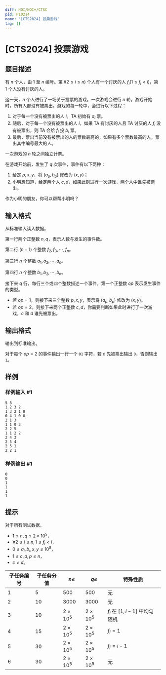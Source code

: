 ```yaml
---
diff: NOI/NOI+/CTSC
pid: P10214
name: "[CTS2024] 投票游戏"
tag: []
---
```

# [CTS2024] 投票游戏
## 题目描述

有 $n$ 个人，由 $1$ 至 $n$ 编号。第 $i (2 \le i \le n)$ 个人有一个讨厌的人 $f_i (1 \leq f_i < i)$，第 $1$ 个人没有讨厌的人。

这一天，$n$ 个人进行了一场关于投票的游戏。一次游戏会进行 $n$ 轮。游戏开始时，所有人都没有被票出。游戏的每一轮中，会进行以下过程：

1. 对于每一个没有被票出的人 $i$，TA 初始有 $a_i$ 票。
2. 随后，对于每一个没有被票出的人 $i$，如果 TA 有讨厌的人且 TA 讨厌的人 $f_i$ 没有被票出，则 TA 会给 $f_i$ 投 $b_i$ 票。
3. 最后，票出当前没有被票出的人的票数最高的，如果有多个票数最高的人，票出其中编号最大的人。

一次游戏的 $n$ 轮之间独立计票。

在游戏开始前，发生了 $q$ 次事件，事件有以下两种：

1. 给定 $p, x, y$，将 $(a_p, b_p)$ 修改为 $(x,y)$；
2. 小明想知道，给定两个人 $c,d$，如果此刻进行一次游戏，两个人中谁先被票出。

作为小明的朋友，你可以帮帮小明吗？
## 输入格式

从标准输入读入数据。

第一行两个正整数 $n, q$，表示人数与发生的事件数。

第二行 $(n-1)$ 个整数 $f_2, f_3, \cdots, f_n$。

第三行 $n$ 个整数 $a_1, a_2, \cdots, a_n$。

第四行 $n$ 个整数 $b_1, b_2, \cdots, b_n$。

接下来 $q$ 行，每行三个或四个整数描述一个事件。第一个正整数 $op$ 表示发生事件的类型。

- 若 $op=1$，则接下来三个整数 $p, x, y$，表示将 $(a_p, b_p)$ 修改为 $(x, y)$。
- 若 $op=2$，则接下来两个正整数 $c, d$，你需要判断如果此时进行了一次游戏，$c$ 和 $d$ 谁先被票出。
## 输出格式

输出到标准输出。

对于每个 $op=2$ 的事件输出一行一个 `01` 字符，若 $c$ 先被票出输出 `0`，否则输出 `1`。
## 样例

### 样例输入 #1
```
5 8
1 2 3 2
1 3 2 1 0
0 4 1 0 0
2 1 3
1 1 0 3
2 2 5
1 1 2 2
2 4 3
2 5 4
2 5 1
2 2 1

```
### 样例输出 #1
```
0
0
1
1
1
1

```
## 提示

对于所有测试数据，

- $1 \le n, q \le 2 \times 10^5$，
- $\forall 2 \le i \le n, 1 \le f_i < i$，
- $0 \le a_i, b_i, x, y \le 10^8$，
- $1 \le c, d, p \le n$，
- $c \ne d$。

| 子任务编号 | 子任务分值 | $n \leq$        | $q \leq$        | 特殊性质                       |
|-------|-------|-----------------|-----------------|----------------------------|
| 1     | 5     | $500$           | $500$           | 无                          |
| 2     | 10    | $3000$          | $3000$          | 无                          |
| 3     | 10    | $2 \times 10^5$ | $2 \times 10^5$ | $f_i$ 在 $[1, i - 1]$ 中均匀随机 |
| 4     | 15    | $2 \times 10^5$ | $2 \times 10^5$ | $f_i = 1$                  |
| 5     | 30    | $2 \times 10^5$ | $2 \times 10^5$ | $f_i = i-1$                |
| 6     | 30    | $2 \times 10^5$ | $2 \times 10^5$ | 无                          |


